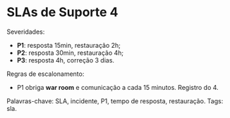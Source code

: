 # SLAs de Suporte 4

Severidades:
- **P1**: resposta 15min, restauração 2h;
- **P2**: resposta 30min, restauração 4h;
- **P3**: resposta 4h, correção 3 dias.

Regras de escalonamento:
- P1 obriga **war room** e comunicação a cada 15 minutos.
Registro do 4.

Palavras-chave: SLA, incidente, P1, tempo de resposta, restauração.
Tags: sla.
